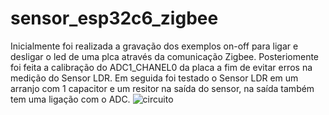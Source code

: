 # sensor_esp32c6_zigbee

Inicialmente foi realizada a gravação dos exemplos on-off para ligar e desligar o led de uma plca através da comunicação Zigbee. 
Posteriomente foi feita a calibração do ADC1_CHANEL0 da placa a fim de evitar erros na medição do Sensor LDR. 
Em seguida foi testado o Sensor LDR em um arranjo com 1 capacitor e um resitor na saída do sensor, na saída também tem uma ligação com o ADC.
<img src="[https://drive.google.com/file/d/1s0-4sxLdSYNvGd46raMCp09YMo-K1i-A/view?usp=drive_link]" alt="circuito">
